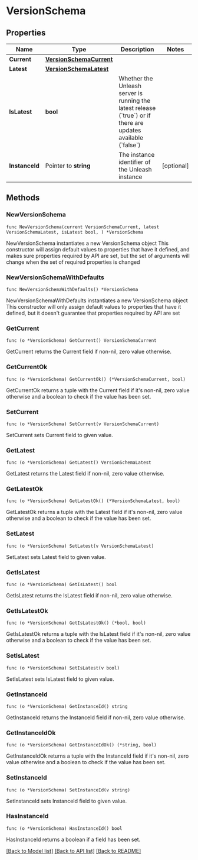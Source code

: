 # VersionSchema

## Properties

Name | Type | Description | Notes
------------ | ------------- | ------------- | -------------
**Current** | [**VersionSchemaCurrent**](VersionSchemaCurrent.md) |  | 
**Latest** | [**VersionSchemaLatest**](VersionSchemaLatest.md) |  | 
**IsLatest** | **bool** | Whether the Unleash server is running the latest release (&#x60;true&#x60;) or if there are updates available (&#x60;false&#x60;) | 
**InstanceId** | Pointer to **string** | The instance identifier of the Unleash instance | [optional] 

## Methods

### NewVersionSchema

`func NewVersionSchema(current VersionSchemaCurrent, latest VersionSchemaLatest, isLatest bool, ) *VersionSchema`

NewVersionSchema instantiates a new VersionSchema object
This constructor will assign default values to properties that have it defined,
and makes sure properties required by API are set, but the set of arguments
will change when the set of required properties is changed

### NewVersionSchemaWithDefaults

`func NewVersionSchemaWithDefaults() *VersionSchema`

NewVersionSchemaWithDefaults instantiates a new VersionSchema object
This constructor will only assign default values to properties that have it defined,
but it doesn't guarantee that properties required by API are set

### GetCurrent

`func (o *VersionSchema) GetCurrent() VersionSchemaCurrent`

GetCurrent returns the Current field if non-nil, zero value otherwise.

### GetCurrentOk

`func (o *VersionSchema) GetCurrentOk() (*VersionSchemaCurrent, bool)`

GetCurrentOk returns a tuple with the Current field if it's non-nil, zero value otherwise
and a boolean to check if the value has been set.

### SetCurrent

`func (o *VersionSchema) SetCurrent(v VersionSchemaCurrent)`

SetCurrent sets Current field to given value.


### GetLatest

`func (o *VersionSchema) GetLatest() VersionSchemaLatest`

GetLatest returns the Latest field if non-nil, zero value otherwise.

### GetLatestOk

`func (o *VersionSchema) GetLatestOk() (*VersionSchemaLatest, bool)`

GetLatestOk returns a tuple with the Latest field if it's non-nil, zero value otherwise
and a boolean to check if the value has been set.

### SetLatest

`func (o *VersionSchema) SetLatest(v VersionSchemaLatest)`

SetLatest sets Latest field to given value.


### GetIsLatest

`func (o *VersionSchema) GetIsLatest() bool`

GetIsLatest returns the IsLatest field if non-nil, zero value otherwise.

### GetIsLatestOk

`func (o *VersionSchema) GetIsLatestOk() (*bool, bool)`

GetIsLatestOk returns a tuple with the IsLatest field if it's non-nil, zero value otherwise
and a boolean to check if the value has been set.

### SetIsLatest

`func (o *VersionSchema) SetIsLatest(v bool)`

SetIsLatest sets IsLatest field to given value.


### GetInstanceId

`func (o *VersionSchema) GetInstanceId() string`

GetInstanceId returns the InstanceId field if non-nil, zero value otherwise.

### GetInstanceIdOk

`func (o *VersionSchema) GetInstanceIdOk() (*string, bool)`

GetInstanceIdOk returns a tuple with the InstanceId field if it's non-nil, zero value otherwise
and a boolean to check if the value has been set.

### SetInstanceId

`func (o *VersionSchema) SetInstanceId(v string)`

SetInstanceId sets InstanceId field to given value.

### HasInstanceId

`func (o *VersionSchema) HasInstanceId() bool`

HasInstanceId returns a boolean if a field has been set.


[[Back to Model list]](../README.md#documentation-for-models) [[Back to API list]](../README.md#documentation-for-api-endpoints) [[Back to README]](../README.md)


